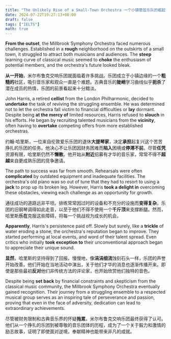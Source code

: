 ```yaml
---
title: "The Unlikely Rise of a Small-Town Orchestra 一个小镇管弦乐队的崛起"
date: 2024-07-22T19:27:13+08:00
draft: false
tags: ["IELTS"]
math: true
---
```


**From the outset**, the Millbrook Symphony Orchestra faced numerous challenges. Established in a **rough** neighborhood on the outskirts of a small town, it struggled to attract both musicians and audiences. The **steep** learning curve of classical music seemed to **choke** the enthusiasm of potential members, and the orchestra's future looked bleak.

**从一开始**，米尔布鲁克交响乐团就面临着许多挑战。乐团成立于小镇边缘的一个**粗糙的**社区，吸引音乐家和观众一直是个难题。古典音乐的**陡峭**学习曲线似乎**扼杀**了潜在成员的热情，乐团的前景看起来十分黯淡。

John Harris, a retired **cellist** from the London Philharmonic, decided to **undertake** the task of reviving the struggling ensemble. He was determined not to  let the orchestra fall victim to financial difficulties or **lay** dormant. Despite being **at the mercy of** limited resources, Harris refused to **slouch** in his efforts. He began by recruiting talented musicians from the **vicinity**, often having to **overtake** competing offers from more established orchestras.

约翰·哈里斯，一位来自伦敦爱乐乐团的退休**大提琴家**，决定**承担**起复兴这个苦苦挣扎的乐团的任务。他决心不让乐团因财务困难而**陷入**困境或**停滞不前**。尽管**任凭**资源有限，哈里斯仍然不**懒散**。他开始从**附近**招募有才华的音乐家，常常不得不**超越**来自更成熟乐团的竞争邀请。

The path to success was far from smooth. Rehearsals were often **complicated** by outdated equipment and inadequate facilities. The orchestra's old  piano was so out of tune that they had to resort to using a **jack** to prop up its broken leg. However, Harris **took a delight in** overcoming these obstacles, viewing each challenge as an opportunity for growth.

通往成功的道路远非平坦。排练常常因过时的设备和不充分的设施而**变得复杂**。乐团的旧钢琴调得如此走音，以至于他们不得不使用一个**千斤顶**来支撑断腿。然而，哈里斯**乐在**克服这些障碍，将每一个挑战视为成长的机会。

**Apparently**, Harris's persistence paid off. Slowly but surely, like a **trickle** of water eroding a stone, the orchestra's reputation began to improve.  They started performing at local events, and word of their talent  spread. Even critics who initially **took exception to** their unconventional approach began to appreciate their unique sound.

**显然**，哈里斯的坚持得到了回报。慢慢地，像**涓涓细流**蚀刻石头一样，乐团的声誉开始改善。他们开始在当地活动中演出，关于他们才华的消息也逐渐传播开来。即使是那些最初**反对**他们非传统方法的评论家，也开始欣赏他们独特的音色。

Despite being **set back** by financial constraints and  skepticism from the classical music community, the Millbrook Symphony  Orchestra eventually gained recognition. Their journey from a struggling ensemble to a respected musical group serves as an inspiring tale of  perseverance and passion, proving that even in the face of adversity,  dedication can lead to extraordinary achievements.

尽管被财务限制和古典音乐界的怀疑**拖累**，米尔布鲁克交响乐团最终获得了认可。他们从一个挣扎的乐团到被尊敬的音乐团体的历程，成为了一个关于毅力和激情的励志故事，证明了即使面对逆境，奉献精神也能带来非凡的成就。
